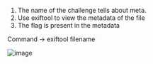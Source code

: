 1. The name of the challenge tells about meta.
2. Use exiftool to view the metadata of the file
3. The flag is present in the metadata

Command -> exiftool filename

![image](https://user-images.githubusercontent.com/85097320/180739186-2daa1c6e-4b9b-4056-95dd-b92a33148600.png)


